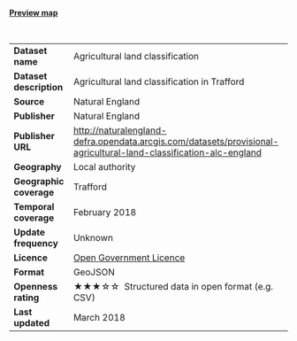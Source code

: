 <strong>[Preview map](https://www.trafforddatalab.io/spatial_data/agricultural_land_classification/trafford_agricultural_land_classification_styled.geojson)</strong>

</br>


<table>
<colgroup>
<col style="text-align:left;"/>
<col style="text-align:left;"/>
</colgroup>

<tbody>
<tr>
	<td style="text-align:left;"><strong>Dataset name</strong></td>
	<td style="text-align:left;">Agricultural land classification</td>
</tr>
<tr>
	<td style="text-align:left;"><strong>Dataset description</strong></td>
	<td style="text-align:left;">Agricultural land classification in Trafford</td>
</tr>
<tr>
	<td style="text-align:left;"><strong>Source</strong></td>
	<td style="text-align:left;">Natural England</td>
</tr>
<tr>
	<td style="text-align:left;"><strong>Publisher</strong></td>
	<td style="text-align:left;">Natural England</td>
</tr>
<tr>
	<td style="text-align:left;"><strong>Publisher URL</strong></td>
	<td style="text-align:left;"><a href="http://naturalengland-defra.opendata.arcgis.com/datasets/provisional-agricultural-land-classification-alc-england">http://naturalengland-defra.opendata.arcgis.com/datasets/provisional-agricultural-land-classification-alc-england
</a></td>
</tr>
<tr>
	<td style="text-align:left;"><strong>Geography</strong></td>
	<td style="text-align:left;">Local authority</td>
</tr>
<tr>
	<td style="text-align:left;"><strong>Geographic coverage</strong></td>
	<td style="text-align:left;">Trafford</td>
</tr>
<tr>
	<td style="text-align:left;"><strong>Temporal coverage</strong></td>
	<td style="text-align:left;">February 2018</td>
</tr>
<tr>
	<td style="text-align:left;"><strong>Update frequency</strong></td>
	<td style="text-align:left;">Unknown</td>
</tr>
<tr>
	<td style="text-align:left;"><strong>Licence</strong></td>
	<td style="text-align:left;"><a href="http://www.nationalarchives.gov.uk/doc/open-government-licence/version/3/">Open Government Licence</a></td>
</tr>
<tr>
	<td style="text-align:left;"><strong>Format</strong></td>
	<td style="text-align:left;">GeoJSON</td>
</tr>
<tr>
	<td style="text-align:left;"><strong>Openness rating</strong></td>
	<td style="text-align:left;">&#9733&#9733&#9733&#9734&#9734&nbsp; Structured data in open format (e.g. CSV)</td>
</tr>
<tr>
	<td style="text-align:left;"><strong>Last updated</strong></td>
	<td style="text-align:left;">March 2018</td>
</tr>
</tbody>
</table>
